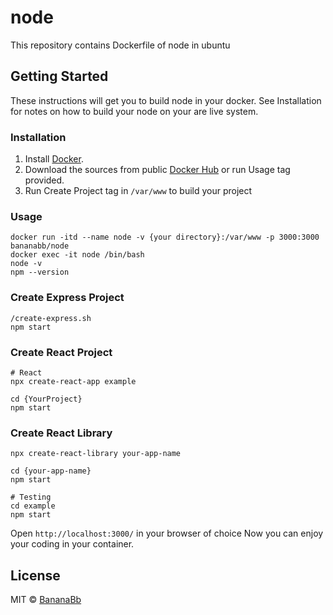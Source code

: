 # node
This repository contains Dockerfile of node in ubuntu

## Getting Started
These instructions will get you to build node in your docker. See Installation for notes on how to build your node on your are live system.

### Installation
1. Install [Docker](https://www.docker.com/).
2. Download the sources from public [Docker Hub](https://hub.docker.com/r/bananabb/node/) or run Usage tag provided.
3. Run Create Project tag in `/var/www` to build your project

### Usage
```
docker run -itd --name node -v {your directory}:/var/www -p 3000:3000 bananabb/node
docker exec -it node /bin/bash
node -v
npm --version
```

### Create Express Project
```
/create-express.sh
npm start
```

### Create React Project
```
# React
npx create-react-app example

cd {YourProject}
npm start
```

### Create React Library
```
npx create-react-library your-app-name

cd {your-app-name}
npm start

# Testing
cd example
npm start
```

Open `http://localhost:3000/` in your browser of choice
Now you can enjoy your coding in your container.

## License
MIT © [BananaBb](https://github.com/BananaBb)